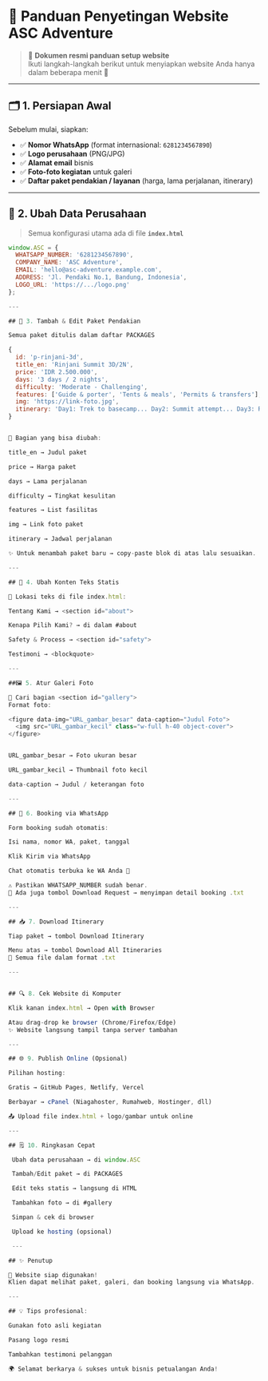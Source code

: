 # 🌄 **Panduan Penyetingan Website ASC Adventure**

> 📖 **Dokumen resmi panduan setup website**  
> Ikuti langkah-langkah berikut untuk menyiapkan website Anda hanya dalam beberapa menit 🚀  

---

## 🗂️ **1. Persiapan Awal**
Sebelum mulai, siapkan:
- ✅ **Nomor WhatsApp** (format internasional: `6281234567890`)  
- ✅ **Logo perusahaan** (PNG/JPG)  
- ✅ **Alamat email** bisnis  
- ✅ **Foto-foto kegiatan** untuk galeri  
- ✅ **Daftar paket pendakian / layanan** (harga, lama perjalanan, itinerary)  

---

## 🏢 **2. Ubah Data Perusahaan**
> Semua konfigurasi utama ada di file **`index.html`**

```js
window.ASC = {
  WHATSAPP_NUMBER: '6281234567890',
  COMPANY_NAME: 'ASC Adventure',
  EMAIL: 'hello@asc-adventure.example.com',
  ADDRESS: 'Jl. Pendaki No.1, Bandung, Indonesia',
  LOGO_URL: 'https://.../logo.png'
};

---

## 🎒 3. Tambah & Edit Paket Pendakian

Semua paket ditulis dalam daftar PACKAGES

{
  id: 'p-rinjani-3d',
  title_en: 'Rinjani Summit 3D/2N',
  price: 'IDR 2.500.000',
  days: '3 days / 2 nights',
  difficulty: 'Moderate - Challenging',
  features: ['Guide & porter', 'Tents & meals', 'Permits & transfers'],
  img: 'https://link-foto.jpg',
  itinerary: 'Day1: Trek to basecamp... Day2: Summit attempt... Day3: Return.'
}


🔑 Bagian yang bisa diubah:

title_en → Judul paket

price → Harga paket

days → Lama perjalanan

difficulty → Tingkat kesulitan

features → List fasilitas

img → Link foto paket

itinerary → Jadwal perjalanan

✨ Untuk menambah paket baru → copy-paste blok di atas lalu sesuaikan.

---

## 📝 4. Ubah Konten Teks Statis

📍 Lokasi teks di file index.html:

Tentang Kami → <section id="about">

Kenapa Pilih Kami? → di dalam #about

Safety & Process → <section id="safety">

Testimoni → <blockquote>

---

##🖼️ 5. Atur Galeri Foto

📍 Cari bagian <section id="gallery">
Format foto:

<figure data-img="URL_gambar_besar" data-caption="Judul Foto">
  <img src="URL_gambar_kecil" class="w-full h-40 object-cover">
</figure>


URL_gambar_besar → Foto ukuran besar

URL_gambar_kecil → Thumbnail foto kecil

data-caption → Judul / keterangan foto

---

## 📲 6. Booking via WhatsApp

Form booking sudah otomatis:

Isi nama, nomor WA, paket, tanggal

Klik Kirim via WhatsApp

Chat otomatis terbuka ke WA Anda 📩

⚠️ Pastikan WHATSAPP_NUMBER sudah benar.
🔗 Ada juga tombol Download Request → menyimpan detail booking .txt

---

## 📥 7. Download Itinerary

Tiap paket → tombol Download Itinerary

Menu atas → tombol Download All Itineraries
📂 Semua file dalam format .txt

---


## 🔍 8. Cek Website di Komputer

Klik kanan index.html → Open with Browser

Atau drag-drop ke browser (Chrome/Firefox/Edge)
✨ Website langsung tampil tanpa server tambahan

---

## 🌐 9. Publish Online (Opsional)

Pilihan hosting:

Gratis → GitHub Pages, Netlify, Vercel

Berbayar → cPanel (Niagahoster, Rumahweb, Hostinger, dll)

📤 Upload file index.html + logo/gambar untuk online

---

## 🗒️ 10. Ringkasan Cepat

 Ubah data perusahaan → di window.ASC

 Tambah/Edit paket → di PACKAGES

 Edit teks statis → langsung di HTML

 Tambahkan foto → di #gallery

 Simpan & cek di browser

 Upload ke hosting (opsional)

 ---

## ✨ Penutup

🎉 Website siap digunakan!
Klien dapat melihat paket, galeri, dan booking langsung via WhatsApp.

---

## 💡 Tips profesional:

Gunakan foto asli kegiatan

Pasang logo resmi

Tambahkan testimoni pelanggan

🌍 Selamat berkarya & sukses untuk bisnis petualangan Anda!